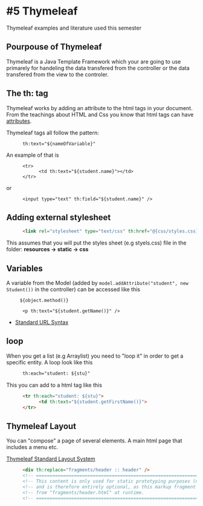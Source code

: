 # #5 Thymeleaf
Thymeleaf examples and literature used this semester

## Pourpouse of Thymeleaf
Thymeleaf is a Java Template Framework which your are going to use primarely for handeling the data transfered from the controller or the data transfered from the view to the controler. 

## The th: tag
Thymeleaf works by adding an attribute to the html tags in your document. From the teachings about HTML and Css you know that html tags can have [attributes](https://www.w3schools.com/html/html_attributes.asp). 

Thymeleaf tags all follow the pattern: 

````        
      th:text="${nameOfVariable}"
````     
An example of that is

````    
      <tr>
            <td th:text="${student.name}"></td>
      </tr>
````         
or  
````      
      <input type="text" th:field="${student.name}" />
````     
## Adding external stylesheet

````html    
      <link rel="stylesheet" type="text/css" th:href="@{css/styles.css}"/>
````   
This assumes that you will put the styles sheet (e.g styels.css) file in the folder:  **resources -> static -> css**


## Variables
A variable from the Model (added by ````model.addAttribute("student", new Student())```` in the controller) can be accessed like this 

````    
     ${object.method()} 
````    

````    
      <p th:text="${student.getName()}" />
````    

* [Standard URL Syntax](http://www.thymeleaf.org/doc/articles/standardurlsyntax.html)


## loop
When you get a list (e.g Arraylist) you need to "loop it" in order to get a specific entity. A loop  look like this
````html
      th:each="student: ${stu}"
````    
This you can add to a html tag like this

````html
      <tr th:each="student: ${stu}">
            <td th:text="${student.getFirstName()}">
      </tr>
````   
## Thymeleaf Layout
You can "compose" a page of several elements. A main html page that includes a menu etc.

[Thymeleaf Standard Layout System](http://www.thymeleaf.org/doc/articles/layouts.html)

````html    
      <div th:replace="fragments/header :: header" />
      <!-- ============================================================================ -->
      <!-- This content is only used for static prototyping purposes (natural templates)-->
      <!-- and is therefore entirely optional, as this markup fragment will be included -->
      <!-- from "fragments/header.html" at runtime.                                     -->
      <!-- ============================================================================ -->
````    
